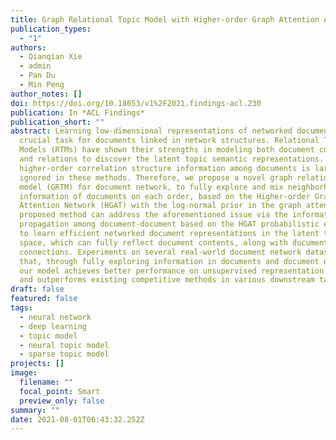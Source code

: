 ```yaml
---
title: Graph Relational Topic Model with Higher-order Graph Attention Auto-encoders
publication_types:
  - "1"
authors:
  - Qianqian Xie
  - admin
  - Pan Du
  - Min Peng
author_notes: []
doi: https://doi.org/10.18653/v1%2F2021.findings-acl.230
publication: In *ACL Findings*
publication_short: ""
abstract: Learning low-dimensional representations of networked documents is a
  crucial task for documents linked in network structures. Relational Topic
  Models (RTMs) have shown their strengths in modeling both document contents
  and relations to discover the latent topic semantic representations. However,
  higher-order correlation structure information among documents is largely
  ignored in these methods. Therefore, we propose a novel graph relational topic
  model (GRTM) for document network, to fully explore and mix neighborhood
  information of documents on each order, based on the Higher-order Graph
  Attention Network (HGAT) with the log-normal prior in the graph attention. The
  proposed method can address the aforementioned issue via the information
  propagation among document-document based on the HGAT probabilistic encoder,
  to learn efficient networked document representations in the latent topic
  space, which can fully reflect document contents, along with document
  connections. Experiments on several real-world document network datasets show
  that, through fully exploring information in documents and document networks,
  our model achieves better performance on unsupervised representation learning
  and outperforms existing competitive methods in various downstream tasks.
draft: false
featured: false
tags:
  - neural network
  - deep learning
  - topic model
  - neural topic model
  - sparse topic model
projects: []
image:
  filename: ""
  focal_point: Smart
  preview_only: false
summary: ""
date: 2021-08-01T06:43:32.252Z
---
```


